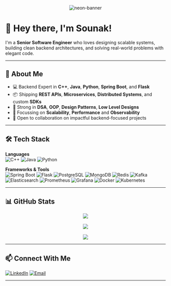 <p align="center">
  <img src="https://capsule-render.vercel.app/api?type=waving&color=0f0c29,302b63,24243e&height=200&section=header&text=Hey%20I'm%20Sounak%20(@starreh-w0w)&fontColor=66ccff&fontSize=40&fontAlignY=40&desc=Senior%20Software%20Engineer%20%7C%20Backend%20%7C%20Java%20%7C%20Spring%20Boot%20%7C%20DSA%20%7C%20OOPs%20%7C%20System%20Design&descAlignY=60&animation=fadeIn" alt="neon-banner"/>
</p>

# 👋 Hey there, I'm Sounak!

I'm a **Senior Software Engineer** who loves designing scalable systems, building clean backend architectures, and solving real-world problems with elegant code.

---

## 🤔 About Me

- 💻 Backend Expert in **C++**, **Java**, **Python**, **Spring Boot**, and **Flask**
- 📦 Shipping **REST APIs**, **Microservices**, **Distributed Systems**, and custom **SDKs**
- 💪 Strong in **DSA**, **OOP**, **Design Patterns**, **Low Level Designs**
- 🔎 Focussing on **Scalability**, **Performance** and **Observability**
- 🤝 Open to collaboration on impactful backend-focused projects

---

## 🛠️ Tech Stack

**Languages**  
![C++](https://img.shields.io/badge/C++-00599C?style=for-the-badge&logo=c%2B%2B&logoColor=white)
![Java](https://img.shields.io/badge/Java-ED8B00?style=for-the-badge&logo=java&logoColor=white)
![Python](https://img.shields.io/badge/Python-3776AB?style=for-the-badge&logo=python&logoColor=white)

**Frameworks & Tools**  
![Spring Boot](https://img.shields.io/badge/Spring_Boot-6DB33F?style=for-the-badge&logo=spring-boot&logoColor=white)
![Flask](https://img.shields.io/badge/Flask-000000?style=for-the-badge&logo=flask&logoColor=white)
![PostgreSQL](https://img.shields.io/badge/PostgreSQL-316192?style=for-the-badge&logo=postgresql&logoColor=white)
![MongoDB](https://img.shields.io/badge/MongoDB-4EA94B?style=for-the-badge&logo=mongodb&logoColor=white)
![Redis](https://img.shields.io/badge/Redis-DC382D?style=for-the-badge&logo=redis&logoColor=white)
![Kafka](https://img.shields.io/badge/Kafka-231F20?style=for-the-badge&logo=apachekafka&logoColor=white)
![Elasticsearch](https://img.shields.io/badge/Elasticsearch-005571?style=for-the-badge&logo=elasticsearch&logoColor=white)
![Prometheus](https://img.shields.io/badge/Prometheus-E6522C?style=for-the-badge&logo=prometheus&logoColor=white)
![Grafana](https://img.shields.io/badge/Grafana-F46800?style=for-the-badge&logo=grafana&logoColor=white)
![Docker](https://img.shields.io/badge/Docker-2496ED?style=for-the-badge&logo=docker&logoColor=white)
![Kubernetes](https://img.shields.io/badge/Kubernetes-326CE5?style=for-the-badge&logo=kubernetes&logoColor=white)

---

## 📊 GitHub Stats

<div align="center">
  <img src="https://github-readme-streak-stats.herokuapp.com/?user=starreh-w0w&theme=tokyonight" />
  <br/><br/>
  <img src="https://github-readme-stats.vercel.app/api?username=starreh-w0w&show_icons=true&theme=tokyonight&hide=issues" />
  <br/><br/>
  <img src="https://github-readme-stats.vercel.app/api/top-langs/?username=starreh-w0w&layout=compact&theme=tokyonight" />
</div>

---

## 📫 Connect With Me

[![LinkedIn](https://img.shields.io/badge/LinkedIn-blue?style=for-the-badge&logo=linkedin)](https://linkedin.com/in/snkry)
[![Email](https://img.shields.io/badge/Email-D14836?style=for-the-badge&logo=gmail&logoColor=white)](mailto:iam.sounakroy@gmail.com)

---
